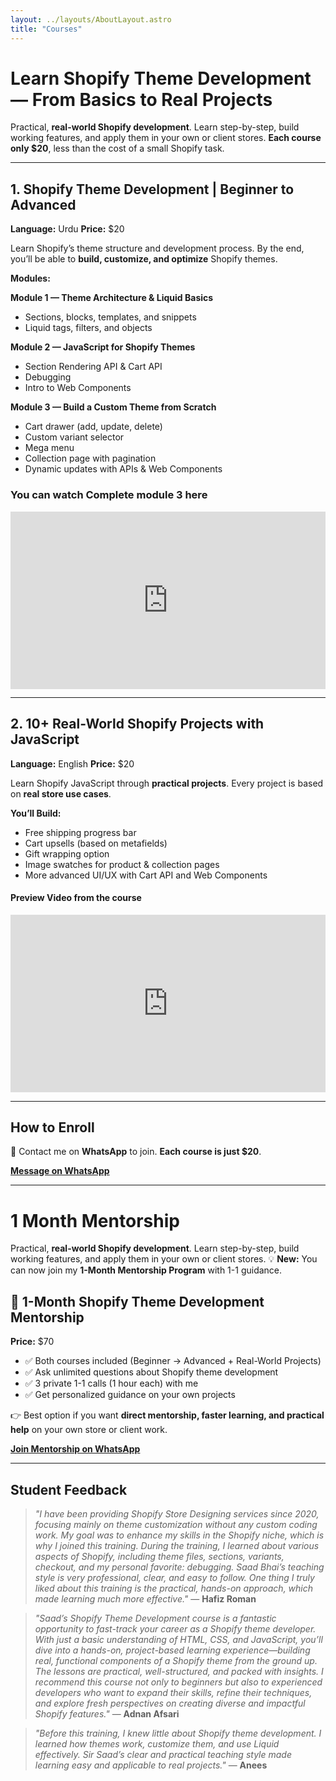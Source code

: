 ```yaml
---
layout: ../layouts/AboutLayout.astro
title: "Courses"
---
```


# Learn Shopify Theme Development — From Basics to Real Projects

Practical, **real-world Shopify development**.
Learn step-by-step, build working features, and apply them in your own or client stores.
**Each course only $20**, less than the cost of a small Shopify task.

---

## 1. Shopify Theme Development | Beginner to Advanced
**Language:** Urdu
**Price:** $20

Learn Shopify’s theme structure and development process.
By the end, you’ll be able to **build, customize, and optimize** Shopify themes.

**Modules:**

**Module 1 — Theme Architecture & Liquid Basics**
- Sections, blocks, templates, and snippets
- Liquid tags, filters, and objects

**Module 2 — JavaScript for Shopify Themes**
- Section Rendering API & Cart API
- Debugging
- Intro to Web Components

**Module 3 — Build a Custom Theme from Scratch**
- Cart drawer (add, update, delete)
- Custom variant selector
- Mega menu
- Collection page with pagination
- Dynamic updates with APIs & Web Components

### You can watch Complete module 3 here
<iframe width="560" height="315" style="width: 100%;height: auto;aspect-ratio: 16 / 9;" src="https://www.youtube.com/embed/-aivKZF3iKQ?si=PUNfcsalCIeHctal" title="YouTube video player" frameborder="0" allow="accelerometer; autoplay; clipboard-write; encrypted-media; gyroscope; picture-in-picture; web-share" referrerpolicy="strict-origin-when-cross-origin" allowfullscreen></iframe>

---

## 2. 10+ Real-World Shopify Projects with JavaScript
**Language:** English
**Price:** $20

Learn Shopify JavaScript through **practical projects**.
Every project is based on **real store use cases**.

**You’ll Build:**
- Free shipping progress bar
- Cart upsells (based on metafields)
- Gift wrapping option
- Image swatches for product & collection pages
- More advanced UI/UX with Cart API and Web Components

#### Preview Video from the course
<iframe width="560" style="width: 100%;height: auto;aspect-ratio: 16 / 9;" height="315" src="https://www.youtube.com/embed/IcohW1PHDdE?si=FlhTr0hp_7BjGp_f" title="YouTube video player" frameborder="0" allow="accelerometer; autoplay; clipboard-write; encrypted-media; gyroscope; picture-in-picture; web-share" referrerpolicy="strict-origin-when-cross-origin" allowfullscreen></iframe>

---

## How to Enroll
📲 Contact me on **WhatsApp** to join.
**Each course is just $20**.

[**Message on WhatsApp**](https://wa.me/923314002075?text=Hi%20Saad%20I%20am%20interested%20in%20the%20course)

---


# 1 Month Mentorship

Practical, **real-world Shopify development**.
Learn step-by-step, build working features, and apply them in your own or client stores.
💡 **New:** You can now join my **1-Month Mentorship Program** with 1-1 guidance.

## 🚀 1-Month Shopify Theme Development Mentorship
**Price:** $70

- ✅ Both courses included (Beginner → Advanced + Real-World Projects)
- ✅ Ask unlimited questions about Shopify theme development
- ✅ 3 private 1-1 calls (1 hour each) with me
- ✅ Get personalized guidance on your own projects

👉 Best option if you want **direct mentorship, faster learning, and practical help** on your own store or client work.

[**Join Mentorship on WhatsApp**](https://wa.me/923314002075?text=Hi%20Saad%20I%20am%20interested%20in%20the%201-Month%20Mentorship%20Program)

---

## Student Feedback

> *"I have been providing Shopify Store Designing services since 2020, focusing mainly on theme customization without any custom coding work. My goal was to enhance my skills in the Shopify niche, which is why I joined this training. During the training, I learned about various aspects of Shopify, including theme files, sections, variants, checkout, and my personal favorite: debugging. Saad Bhai’s teaching style is very professional, clear, and easy to follow.
One thing I truly liked about this training is the practical, hands-on approach, which made learning much more effective."* — **Hafiz Roman**

> *"Saad’s Shopify Theme Development course is a fantastic opportunity to fast-track your career as a Shopify theme developer. With just a basic understanding of HTML, CSS, and JavaScript, you’ll dive into a hands-on, project-based learning experience—building real, functional components of a Shopify theme from the ground up. The lessons are practical, well-structured, and packed with insights. I recommend this course not only to beginners but also to experienced developers who want to expand their skills, refine their techniques, and explore fresh perspectives on creating diverse and impactful Shopify features."* — **Adnan Afsari**

> *"Before this training, I knew little about Shopify theme development. I learned how themes work, customize them, and use Liquid effectively. Sir Saad’s clear and practical teaching style made learning easy and applicable to real projects."* — **Anees**
